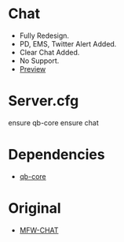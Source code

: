 # Chat
* Fully Redesign.
* PD, EMS, Twitter Alert Added.
* Clear Chat Added.
* No Support.
* [Preview](https://youtu.be/3p3IcfQz_lc)

# Server.cfg
ensure qb-core
ensure chat

# Dependencies
* [qb-core](https://github.com/qbcore-framework/qb-core)

# Original
* [MFW-CHAT](https://github.com/GodsDevelopment69/MFW-CHAT)
